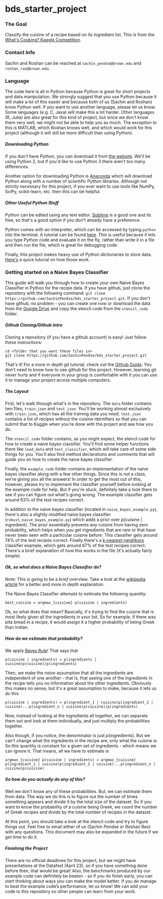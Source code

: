 # bds_starter_project

### The Goal

Classify the cuisine of a recipe based on its ingredient list. This is from the [What's Cooking? Kaggle Competition](https://www.kaggle.com/c/whats-cooking).

### Contact Info

Sachin and Roshan can be reached at `sachin_pendse@brown.edu` and `roshan_rao@brown.edu`.

### Language

The code here is all in Python because Python is great for short projects and data manipulation. We strongly suggest that you use Python because it will make a lot of this easier and because both of us (Sachin and Roshan) know Python well. If you want to use another language, please let us know. Some languages (e.g. C, Java) will make this a lot harder. Other languages (R, Julia) are also great for this kind of project, but since we don't know them very well, we might not be able to help you as much. The exception to this is MATLAB, which Roshan knows well, and which would work for this project (although it will still be more difficult than using Python).

##### Downloading Python

If you don't have Python, you can download it from [the website](https://www.python.org/downloads/). We'll be using Python 2, but if you'd like to use Python 3 there aren't too many differences.

Another option for downloading Python is [Anaconda](https://www.continuum.io/downloads) which will download Python along with a number of scientific Python libraries. Although not strictly necessary for this project, if you ever want to use tools like NumPy, SciPy, scikit-learn, etc. then this can be helpful.

##### Other Useful Python Stuff

Python can be edited using any text editor. [Sublime](http://www.sublimetext.com/) is a good one and its free, so that's a good option if you don't already have a preference.

Python comes with an interpreter, which can be accessed by typing `python` into the terminal. A tutorial can be found [here](https://docs.python.org/2/tutorial/interpreter.html). This is useful because it lets you type Python code and evaluate it on the fly, rather than write it in a file and then run the file, which is great for debugging code.

Finally, this project makes heavy use of Python dictionaries to store data. [Here's](http://www.tutorialspoint.com/python/python_dictionary.htm) a quick tutorial on how those work.

### Getting started on a Naive Bayes Classifier

This guide will walk you through how to create your own Naive Bayes Classifier in Python for the recipe data. If you have github, just clone the repository with the following command: `git clone https://github.com/SachinPendse/bds_starter_project.git`. If you don't have github, no problem - you can create one now or download the data from the [Google Drive](https://drive.google.com/folderview?id=0B19mMjbIHfJsdUo3blVnY0E4eUk&usp=sharing) and copy the stencil code from the `stencil_code` folder.

##### Github Cloning/Github intro

Cloning a repository (if you have a github account) is easy! Just follow these instructions:

	cd <folder that you want these files in>
	git clone https://github.com/SachinPendse/bds_starter_project.git

That's it! For a more in depth git tutorial, check out the [Github Guide](https://guides.github.com/activities/hello-world/). You don't need to know how to use github for this project. However, learning git never hurts and if everyone in your group is comfortable with it you can use it to manage your project across multiple computers.

##### The Layout

First, let's walk through what's in the repository. The `data` folder contains two files, `train.json` and `test.json`. You'll be working almost exclusively with `train.json`, which has all the training data you need. `test.json` contains a list of recipes without the cuisine identifiers so that you can submit that to Kaggle when you're done with the project and see how you do. 

The `stencil_code` folder contains, as you might expect, the stencil code for how to create a naive bayes classifier. You'll find some helper functions there like `load_data` and `test_classifier`, which will take care of some side things for you. You'll also find method declarations and comments that will guide you on how to create the naive bayes classifier.

Finally, the `example_code` folder contains an implementation of the naive bayes classifier along with a few other things. Since this is not a class, we're giving you all the answers! In order to get the most out of this, however, please try to implement the classifier yourself before looking at the example code for help. But if you're stuck, definitely take a look there to see if you can figure out what's going wrong. The example classifier gets around 63% of the test recipes correct. 

In addition to the naive bayes classifier (located in `naive_bayes_example.py`), there's also a slightly modified naive bayes classifier (`robust_naive_bayes_example.py`) which adds a prior over p(cuisine | ingredient). The prior essentially prevents any cuisine from having zero probability, which helps when you get ingredients that are rare or that have never been seen with a particular cuisine before. This classifier gets around 74% of the test recipes correct. Finally there's a [k-nearest-neighbors](https://en.wikipedia.org/wiki/K-nearest_neighbors_algorithm) classifier example, which gets around 67% of the test recipes correct. There's a brief explanation of how this works in the file (it's actually fairly simple).

##### Ok, so what does a Naive Bayes Classifier do?

Note: This is going to be a *brief* overview. Take a look at the [wikipedia article](https://en.wikipedia.org/wiki/Naive_Bayes_classifier) for a better and more in depth explanation.

The Naive Bayes Classifier attempts to estimate the following quantity:

	best_cuisine = argmax_{cuisine} p(cuisine | ingredients)

Ok, so what does that mean? Basically, it's trying to find the cuisine that is most likely given all the ingredients in your list. So for example, if there was pita bread in a recipe, it would assign it a higher probability of being Greek than Indian.

##### How do we estimate that probability?

We apply [Bayes Rule](https://en.wikipedia.org/wiki/Bayes'_rule)! That says that

	p(cuisine | ingredients) = p(ingredients | cuisine)p(cuisine)/p(ingredients)

Then, we make the *naive* assumption that all the ingredients are independent of one another - that is, that seeing one of the ingredients in the recipe tells you no information about the other ingredients. Obviously this makes no sense, but it's a great assumption to make, because it lets us do this

	p(cuisine | ingredients) = p(ingredient_1 | cuisine)p(ingredient_2 | cuisine)...p(ingredient_n | cuisine)p(cuisine)/p(ingredients)

Now, instead of looking at the ingredients all together, we can separate them out and look at them individually, and just multiply the probabilities together.

Also though, if you notice, the denominator is just p(ingredients). But we can't change what the ingredients in the recipe are, only what the cuisine is. So this quantity is constant for a given set of ingredients - which means we can ignore it. That means, all we have to estimate is

	argmax_{cuisine} p(cuisine | ingredients) = argmax_{cuisine} p(ingredient_1 | cuisine)p(ingredient_2 | cuisine)...p(ingredient_n | cuisine)p(cuisine)

##### So how do you actually do any of this?

Well we don't know any of these probabilities. But, we can estimate them from data. The way we do this is to figure out the number of times something appears and divide it by the total size of the dataset. So if you want to know the probability of a cuisine being Greek, we count the number of Greek recipes and divide by the total number of recipes in the dataset.

At this point, you should take a look at the stencil code and try to figure things out. Feel free to email either of us (Sachin Pendse or Roshan Rao) with any questions. This document may also be expanded in the future if we get time to do it.

##### Finishing the Project

There are no official deadlines for this project, but we might have presentations at the Datafest (April 23), so if you have something done before then, that would be great! Also, the benchmarks produced by our example code can definitely be beaten - so if you do finish early, you can start thinking about ways you can make the model better. If you do manage to beat the example code’s performance, let us know! We can add your code to this repository so other people can learn from your work.